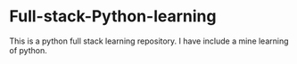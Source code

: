 # Full-stack-Python-learning
This is a python full stack learning repository. I have include a mine learning of python. 

